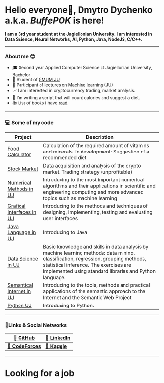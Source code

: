 # Hello everyone👋, **Dmytro Dychenko a.k.a. _BuffePOK_ is here!**


**I am a 3rd year student at the Jagiellonian University. I am interested in Data Science, Neural Networks, AI, Python, Java, NodeJS, C/C++.**

---

### About me 😊
- 🎓 Second year Applied Computer Science at Jagiellonian University, Bachelor
- 🤖 Student of [GMUM JU](https://gmum.net/)
- 🤔 Participant of lectures on Machine learning (JU)
- 📈 I am interested in cryptocurrency trading, market analysis.
- 🥕 I'm writing a script that will count calories and suggest a diet.
- 📚 List of books I have [read](books.txt)

---

### 💻 Some of my code
| **Project** | **Description** |
| --- | --- |
| [Food Calculator](https://github.com/BuffePOK/food_calculator) | Calculation of the required amount of vitamins and minerals. In development: Suggestion of a recommended diet |
| [Stock Market](https://github.com/stock_market) | Data acquisition and analysis of the crypto market. Trading strategy (unprofitable) |
| [Numerical Methods in UJ](https://github.com/BuffePOK/Metody-Numeryczne-UJ) | Introducing to the most important numerical algorithms and their applications in scientific and engineering computing and more advanced topics such as machine learning |
| [Grafical Interfaces in UJ](https://github.com/BuffePOK/Interfejsy-Graficzne-UJ) | Introducing to the methods and techniques of designing, implementing, testing and evaluating user interfaces |
| [Java Language in UJ](https://github.com/BuffePOK/Java-Language-UJ) | Introducing to Java |
| [Data Science in UJ](https://github.com/BuffePOK/Data-Science-UJ) | Basic knowledge and skills in data analysis by machine learning methods: data mining, classification, regression, grouping methods, statistical inference. The exercises are implemented using standard libraries and Python language. |
| [Semantical Internet in UJ](https://github.com/BuffePOK/Semantyczny-Internet-UJ) | Introducing to the tools, methods and practical applications of the semantic approach to the Internet and the Semantic Web Project |
| [Python UJ](https://github.com/PythonUJ) | Introducing to Python. |



---

### 🔗Links & Social Networks
| [📜 **GitHub**](https://github.com/BuffePOK) | [👤 **LinkedIn**](https://www.linkedin.com/in/dmytro-dychenko-29a962197/) |
|---|---|
| [💪 **CodeForces**](https://codeforces.com/profile/BaffePOK) | [🧠 **Kaggle**](https://www.kaggle.com/lord0fdarkness) |

---

# Looking for a job #

<!--
**BuffePOK/BuffePOK** is a ✨ _special_ ✨ repository because its `README.md` (this file) appears on your GitHub profile.

Here are some ideas to get you started:

- 🔭 I’m currently working on ...
- 🌱 I’m currently learning ...
- 👯 I’m looking to collaborate on ...
- 🤔 I’m looking for help with ...
- 💬 Ask me about ...
- 📫 How to reach me: ...
- 😄 Pronouns: ...
- ⚡ Fun fact: ...
-->
